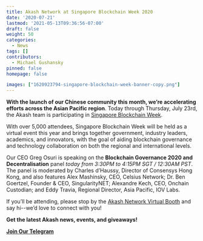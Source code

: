```yaml
---
title: Akash Network at Singapore Blockchain Week 2020
date: '2020-07-21'
lastmod: '2021-05-13T09:36:56-07:00'
draft: false
weight: 50
categories:
  - News
tags: []
contributors:
  - Michael Gushansky
pinned: false
homepage: false

images: ["1620923794-singapore-blockchain-week-banner-copy.png"]
---
```

**With the launch of our Chinese community this month, we’re accelerating efforts across the Asian Pacific region**. Today through Thursday, July 23rd, the Akash team is participating in [Singapore Blockchain Week](https://www.blockchainweek.com.sg/). 

With over 5,000 attendees, Singapore Blockchain Week will be held as a virtual event this year and brings together government, industry leaders, academics, and innovators, with the goal of aiding blockchain governance and technology collaboration on both the regional and international levels.

Our CEO Greg Osuri is speaking on the **Blockchain Governance 2020 and Decentralisation** panel _today from 3:30PM to 4:15PM SGT / 12:30AM PST_. The panel is moderated by Charles d’Haussy, Director of Consensys Hong Kong, and also features Alex Mashinsky, CEO, Celsius Network; Dr. Ben Goertzel, Founder & CEO, SingularityNET; Alexandre Kech, CEO, Onchain Custodian; and Eddy Travia, Regional Director, Asia Pacific, IOV Labs.

If you’ll be attending, please stop by the [Akash Network Virtual Booth](https://next.brella.io/events/SGBCW/sponsors/29688) and say hi--we’d love to connect with you!

**Get the latest Akash news, events, and giveaways!**

[**Join Our Telegram**](https://t.me/AkashNW)